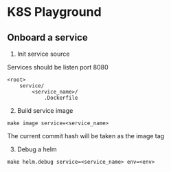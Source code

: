 # K8S Playground

## Onboard a service

1. Init service source

Services should be listen port 8080

```
<root>
    service/
        <service_name>/
            .Dockerfile
```

2. Build service image

```
make image service=<service_name>
```

The current commit hash will be taken as the image tag

3. Debug a helm

```
make helm.debug service=<service_name> env=<env>
```
